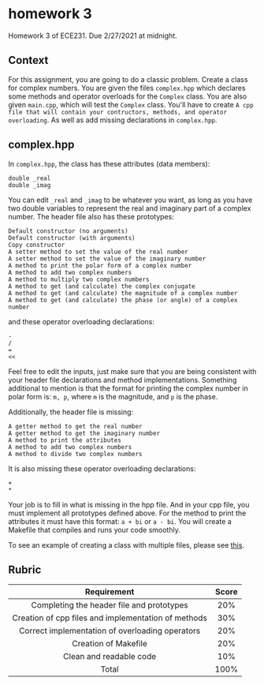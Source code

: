 # homework 3
Homework 3 of ECE231. Due 2/27/2021 at midnight.

## Context
For this assignment, you are going to do a classic problem. Create a class for complex numbers. You are given the files `complex.hpp` which declares some methods and operator overloads for the `Complex` class. You are also given `main.cpp`, which will test the `Complex` class. You'll have to create `A cpp file that will contain your contructors, methods, and operator overloading`. As well as add missing declarations in `complex.hpp`.

## complex.hpp
In `complex.hpp`, the class has these attributes (data members):

    double _real
    double _imag
  
You can edit `_real` and `_imag` to be whatever you want, as long as you have two double variables to represent the real and imaginary part of a complex number. The header file also has these prototypes:
    
    Default constructor (no arguments)
    Default constructor (with arguments)
    Copy constructor
    A setter method to set the value of the real number
    A setter method to set the value of the imaginary number
    A method to print the polar form of a complex number
    A method to add two complex numbers
    A method to multiply two complex numbers
    A method to get (and calculate) the complex conjugate
    A method to get (and calculate) the magnitude of a complex number
    A method to get (and calculate) the phase (or angle) of a complex number
    
and these operator overloading declarations:

    -
    /
    =
    <<
    
Feel free to edit the inputs, just make sure that you are being consistent with your header file declarations and method implementations. Something additional to mention is that the format for printing the complex number in polar form is: `m, p`, where `m` is the magnitude, and `p` is the phase.

Additionally, the header file is missing:
  
    A getter method to get the real number
    A getter method to get the imaginary number
    A method to print the attributes
    A method to add two complex numbers
    A method to divide two complex numbers
    
It is also missing these operator overloading declarations:

    +
    *
    
Your job is to fill in what is missing in the hpp file. And in your cpp file, you must implement all prototypes defined above. For the method to print the attributes it must have this format: `a + bi` or `a - bi`. You will create a Makefile that compiles and runs your code smoothly.

To see an example of creating a class with multiple files, please see [this](https://github.com/Fviramontes8/UNMECE231Code/tree/main/Classes/IntList).

## Rubric

|Requirement                                         |Score  |
|  :---:                                             | :---: |
|Completing the header file and prototypes           | 20%   |
|Creation of cpp files and implementation of methods | 30%   |
|Correct implementation of overloading operators     | 20%   |
|Creation of Makefile                                | 20%   |
|Clean and readable code                             | 10%   |
|Total                                               | 100%  |
